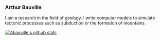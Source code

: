 ### Arthur Bauville

I am a research in the field of geology. I write computer models to simulate tectonic processes such as subduction or the formation of mountains.



[![Abauville's github stats](https://github-readme-stats.vercel.app/api?username=abauville&count_private=true&include_all_commits=true)](https://github.com/anuraghazra/github-readme-stats)
<!--
**abauville/abauville** is a ✨ _special_ ✨ repository because its `README.md` (this file) appears on your GitHub profile.

Here are some ideas to get you started:

- 🔭 I’m currently working on ...
- 🌱 I’m currently learning ...
- 👯 I’m looking to collaborate on ...
- 🤔 I’m looking for help with ...
- 💬 Ask me about ...
- 📫 How to reach me: ...
- 😄 Pronouns: ...
- ⚡ Fun fact: ...
-->
